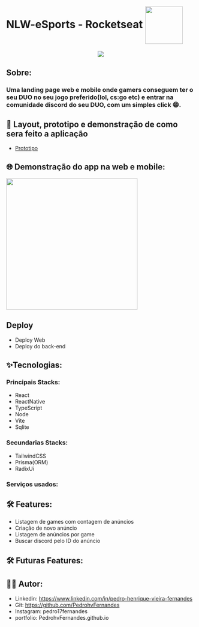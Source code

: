 # NLW-eSports - Rocketseat <img  align='center' width='100px' src='https://yt3.ggpht.com/ytc/AKedOLQkXnYChXAHOeBQLzwhk1_BHYgUXs6ITQOakoeNoQ=s176-c-k-c0x00ffffff-no-rj'/>

<p align='center'>
<img src='https://github.com/PedrohvFernandes/NLW-eSports-Ignite/blob/main/screenshot/Wallpaper%20-%201920x1080.png'/>
</p>

## Sobre:

### Uma landing page web e mobile onde gamers conseguem ter o seu DUO no seu jogo preferido(lol, cs:go etc) e entrar na comunidade discord do seu DUO, com um simples click 😁.

## 🔖 Layout, prototipo e demonstração de como sera feito a aplicação

- [Prototipo](<https://www.figma.com/file/V3aoeJTXbpXU9yBYFpsr5J/NLW-eSports-(Community)?node-id=6%3A23>)

## 🌐 Demonstração do app na web e mobile:

<img width='350' src=''/>

## Deploy

- Deploy Web
- Deploy do back-end

## ✨Tecnologias:

### Principais Stacks:

- React
- ReactNative
- TypeScript
- Node
- Vite
- Sqlite

### Secundarias Stacks:

- TailwindCSS
- Prisma(ORM)
- RadixUi

### Serviços usados:

## 🛠️ Features:

- Listagem de games com contagem de anúncios
- Criação de novo anúncio
- Listagem de anúncios por game
- Buscar discord pelo ID do anúncio

## 🛠️ Futuras Features:

## 👨‍💻 Autor:

- Linkedin: https://www.linkedin.com/in/pedro-henrique-vieira-fernandes
- Git: https://github.com/PedrohvFernandes
- Instagram: pedro17fernandes
- portfolio: PedrohvFernandes.github.io
